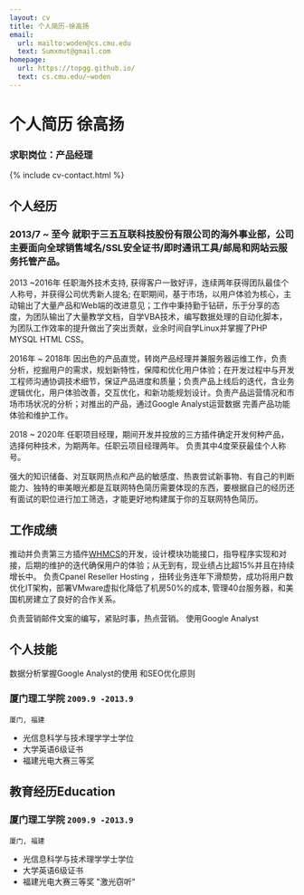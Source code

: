 ```yaml
---
layout: cv
title: 个人简历-徐高扬
email:
  url: mailto:woden@cs.cmu.edu
  text: Sumxmut@gmail.com
homepage:
  url: https://topgg.github.io/
  text: cs.cmu.edu/~woden
---
```


# 个人简历 **徐高扬**

<!--
include contact information from the front matter
Supported arguments:
    - homepage: url, text
    - phone
    - email
-->

### 求职岗位：产品经理

{% include cv-contact.html %}

## **个人经历**  

### 2013/7 ~ 至今 就职于三五互联科技股份有限公司的海外事业部，公司主要面向全球销售域名/SSL安全证书/即时通讯工具/邮局和网站云服务托管产品。</br>

2013 ~2016年 任职海外技术支持, 获得客户一致好评，连续两年获得团队最佳个人称号，并获得公司优秀新人提名; 在职期间，基于市场，以用户体验为核心，主动输出了大量产品和Web端的改进意见；工作中秉持勤于钻研，乐于分享的态度，为团队输出了大量教学文档，自学VBA技术，编写数据处理的自动化脚本，为团队工作效率的提升做出了突出贡献，业余时间自学Linux并掌握了PHP MYSQL HTML CSS。

2016年 ~ 2018年 因出色的产品直觉，转岗产品经理并兼服务器运维工作，负责分析，挖掘用户的需求，规划新特性，保障和优化用户体验；在开发过程中与开发工程师沟通协调技术细节，保证产品进度和质量；负责产品上线后的迭代，含业务逻辑优化，用户体验改善，交互优化，和新功能规划设计。负责产品运营情况和市场市场状况的分析；对推出的产品，通过Google Analyst运营数据 完善产品功能体验和维护工作。

2018 ~ 2020年 任职项目经理，期间开发并投放的三方插件确定开发何种产品，选择何种技术，为期两年。任职云项目经理两年。
负责其中4度荣获最佳个人称号。

强大的知识储备、对互联网热点和产品的敏感度、热衷尝试新事物、有自己的判断能力、独特的审美眼光都是互联网特色简历需要体现的东西，要根据自己的经历还有面试的职位进行加工筛选，才能更好地构建属于你的互联网特色简历。


 
## **工作成绩** 


推动并负责第三方插件[WHMCS](https://marketplace.whmcs.com/product/category/Domain+Registrars)的开发，设计模块功能接口，指导程序实现和对接，后期的维护的迭代确保用户的体验；从无到有，现业绩占比超15%并且在持续增长中。
负责Cpanel Reseller Hosting ，扭转业务连年下滑颓势，成功将用户数
优化IT架构，部署VMware虚拟化降低了机房50%的成本, 管理40台服务器，和美国机房建立了良好的合作关系。

负责营销邮件文案的编写，紧贴时事，热点营销。
使用Google Analyst 



## **个人技能** 
数据分析掌握Google Analyst的使用 和SEO优化原则




### **厦门理工学院**  `2009.9 -2013.9`

```
厦门, 福建
```

- 光信息科学与技术理学学士学位
- 大学英语6级证书
- 福建光电大赛三等奖 



## 教育经历Education 

### **厦门理工学院** `2009.9 -2013.9`

```
厦门, 福建
```

- 光信息科学与技术理学学士学位
- 大学英语6级证书
- 福建光电大赛三等奖 "激光窃听"



<!-- ### Footer

Last updated: june 2020 -->
